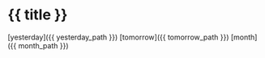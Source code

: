 # {{ title }}

[yesterday]({{ yesterday_path }})
[tomorrow]({{ tomorrow_path }})
[month]({{ month_path }})
